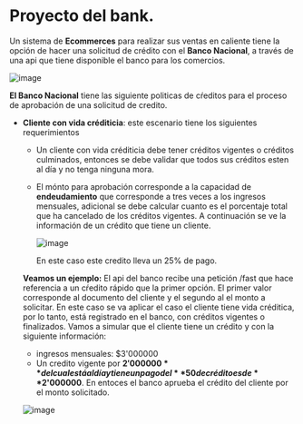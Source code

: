 # Proyecto del bank. 

Un sistema de **Ecommerces** para realizar sus ventas en caliente tiene la opción de hacer una solicitud de crédito con el **Banco Nacional**, a través de una api que tiene disponible el banco para los comercios. 

![image](https://github.com/crodrigr/programacion-java-2023-02/assets/31961588/1ba8750d-0d9c-447f-988d-1dcab39a7d71)

**El Banco Nacional** tiene las siguiente politicas de cŕeditos para el proceso de aprobación de una solicitud de credito.


- **Cliente con vida créditicia**: este escenario tiene los siguientes requerimientos
    - Un cliente con vida créditicia debe tener créditos vigentes o créditos culminados, entonces se debe validar que todos sus 
      créditos esten al día y no tenga ninguna mora.
    - El mónto para aprobación corresponde a la capacidad de **endeudamiento** que corresponde a tres veces a los ingresos mensuales, adicional se debe calcular cuanto es 
      el porcentaje total que ha cancelado de los créditos vigentes. A continuación se ve la información de un crédito que tiene un cliente.
      
      ![image](https://github.com/crodrigr/programacion-java-2023-02/assets/31961588/d916d993-e7ab-4c90-a792-ecb159692a92)

      En este caso este credito lleva un 25% de pago.

  **Veamos un ejemplo:** El api del banco recibe una petición /fast que hace referencia a un cŕedito rápido que la primer opción. El primer valor corresponde al documento 
    del cliente y el segundo al el monto a solicitar. En este caso se va aplicar el caso el cliente tiene vida créditica, por lo tanto, está registrado en el banco, con 
    créditos vigentes o finalizados. Vamos a simular que el cliente tiene un crédito y con la siguiente información:
    - ingresos mensuales: $3'000000
    - Un credito vigente por **$2'000000** del cual está al día y tiene un pago del **50%**, por lo tanto, su capacidad de endeudamiento es: **2'000000** y su solicitud 
      de crédito es de **$2'000000**. En entoces el banco aprueba el crédito del cliente por el monto solicitado.  

  ![image](https://github.com/crodrigr/programacion-java-2023-02/assets/31961588/80496b3d-b826-45b9-beaf-9347f67e1389)


